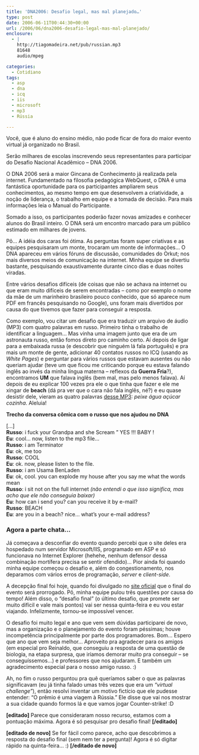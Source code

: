 ```yaml
---
title: 'DNA2006: Desafio legal, mas mal planejado…'
type: post
date: 2006-06-11T00:44:30+00:00
url: /2006/06/dna2006-desafio-legal-mas-mal-planejado/
enclosure:
  - |
    http://tiagomadeira.net/pub/russian.mp3
    81648
    audio/mpeg

categories:
  - Cotidiano
tags:
  - asp
  - dna
  - icq
  - iis
  - microsoft
  - mp3
  - Rússia

---
```

<div class="quote">
  <p>
    Você, que é aluno do ensino médio, não pode ficar de fora do maior evento virtual já organizado no Brasil.
  </p>

  <p>
    Serão milhares de escolas inscrevendo seus representantes para participar do Desafio Nacional Acadêmico – DNA 2006.
  </p>

  <p>
    O DNA 2006 será a maior Gincana de Conhecimento já realizada pela internet. Fundamentado na filosofia pedagógica WebQuest, o DNA é uma fantástica oportunidade para os participantes ampliarem seus conhecimentos, ao mesmo tempo em que desenvolvem a criatividade, a noção de liderança, o trabalho em equipe e a tomada de decisão. Para mais informações leia o Manual do Participante.
  </p>

  <p>
    Somado a isso, os participantes poderão fazer novas amizades e conhecer alunos do Brasil inteiro. O DNA será um encontro marcado para um público estimado em milhares de jovens.
  </p>
</div>

Pô… A idéia dos caras foi ótima. As perguntas foram super criativas e as equipes pesquisaram um monte, trocaram um monte de informações… O DNA apareceu em vários fóruns de discussão, comunidades do Orkut; nos mais diversos meios de comunicação na internet. Minha equipe se divertiu bastante, pesquisando exaustivamente durante cinco dias e duas noites viradas.

Entre vários desafios difíceis (de coisas que não se achava na internet ou que eram muito difíceis de serem encontradas – como por exemplo o nome da mãe de um marinheiro brasileiro pouco conhecido, que só aparece num PDF em francês pesquisando no Google), uns foram mais divertidos por causa do que tivemos que fazer para conseguir a resposta.

Como exemplo, vou citar um desafio que era traduzir um arquivo de áudio (MP3) com quatro palavras em russo. Primeiro tinha o trabalho de identificar a linguagem… Mas vinha uma imagem junto que era de um astronauta russo, então fomos direto pro caminho certo. Aí depois de ligar para a embaixada russa (e descobrir que ninguém lá fala português) e pra mais um monte de gente, adicionar 40 contatos russos no ICQ (usando as _White Pages_) e perguntar para vários russos que estavam ausentes ou não queriam ajudar (teve um que ficou me criticando porque eu estava falando inglês ao invés da minha língua materna – reflexos da **Guerra Fria**?), encontramos **UM** que falava inglês (bem mal, mas pelo menos falava). Aí depois de eu explicar 100 vezes pra ele o que tinha que fazer e ele me xingar de **beach** (dá pra ver que o cara não fala inglês, né?) e eu quase desistir dele, vieram as quatro palavras [desse MP3][1]: _peixe água açúcar cozinha_. Aleluia!

<div class="quote">
  <p>
    <strong>Trecho da conversa cômica com o russo que nos ajudou no DNA</strong>
  </p>

  <p>
    […]<br /> <strong>Russo</strong>: i fuck your Grandpa and she Scream ” YES !!! BABY !<br /> <strong>Eu</strong>: cool… now, listen to the mp3 file…<br /> <strong>Russo</strong>: i am Terminator<br /> <strong>Eu</strong>: ok, me too<br /> <strong>Russo</strong>: COOL<br /> <strong>Eu</strong>: ok. now, please listen to the file.<br /> <strong>Russo</strong>: i am Usama BenLaden<br /> <strong>Eu</strong>: ok, cool. you can explode my house after you say me what the words mean<br /> <strong>Russo</strong>: i sit not on the full internet <em>(não entendi o que isso significa, mas acho que ele não conseguia baixar)</em><br /> <strong>Eu</strong>: how can i send you? can you receive it by e-mail?<br /> <strong>Russo</strong>: BEACH<br /> <strong>Eu</strong>: are you in a beach? nice… what’s your e-mail address?
  </p>
</div>

### Agora a parte chata…

Já começava a desconfiar do evento quando percebi que o site deles era hospedado num servidor Microsoft/IIS, programado em ASP e só funcionava no Internet Explorer (hehehe, nenhum defensor dessa combinação mortífera precisa se sentir ofendido)… Pior ainda foi quando minha equipe começou o desafio e, além do congestionamento, nos deparamos com vários erros de programação, _server_ e _client-side_.

A decepção final foi hoje, quando foi divulgado no [site oficial][2] que o final do evento será prorrogado. Pô, minha equipe pulou três questões por causa do tempo! Além disso, o “desafio final” (o último desafio, que promete ser muito difícil e vale mais pontos) vai ser nessa quinta-feira e eu vou estar viajando. Infelizmente, tornou-se impossível vencer.

O desafio foi muito legal e ano que vem sem dúvidas participarei de novo, mas a organização e o planejamento do evento foram péssimas; houve incompetência principalmente por parte dos programadores. Bom… Espero que ano que vem seja melhor… Aproveito pra agradecer para os amigos (em especial pro Reinaldo, que conseguiu a resposta de uma questão de biologia, na etapa surpresa, que iríamos demorar muito pra conseguir – se conseguíssemos…) e professores que nos ajudaram. E também um agradecimento especial para o nosso amigo russo. :)

Ah, no fim o russo perguntou pra quê queríamos saber o que as palavras significavam (eu já tinha falado umas três vezes que era um _“virtual challenge”_), então resolvi inventar um motivo fictício que ele pudesse entender: “O prêmio é uma viagem à Rússia.” Ele disse que vai nos mostrar a sua cidade quando formos lá e que vamos jogar Counter-strike! :D

**[editado]** Parece que consideraram nosso recurso, estamos com a pontuação máxima. Agora é só pesquisar pro desafio final! **[/editado]**

**[editado de novo]** Se for fácil como parece, acho que descobrimos a resposta do desafio final (sem nem ter a pergunta)! Agora é só digitar rápido na quinta-feira… :) **[/editado de novo]**

 [1]: http://tiagomadeira.net/pub/russian.mp3
 [2]: http://www.dna2006.org

